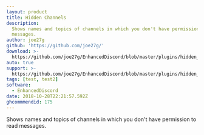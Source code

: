 ```yaml
---
layout: product
title: Hidden Channels
description:
  Shows names and topics of channels in which you don't have permission to read
  messages.
author: joe27g
github: 'https://github.com/joe27g/'
download: >-
  https://github.com/joe27g/EnhancedDiscord/blob/master/plugins/hidden_channels.js
auto: true
support: >-
  https://github.com/joe27g/EnhancedDiscord/blob/master/plugins/hidden_channels.js
tags: [test, test2]
software:
  - EnhancedDiscord
date: 2018-10-28T22:21:57.592Z
ghcommmendid: 175
---
```

Shows names and topics of channels in which you don't have permission to read messages.